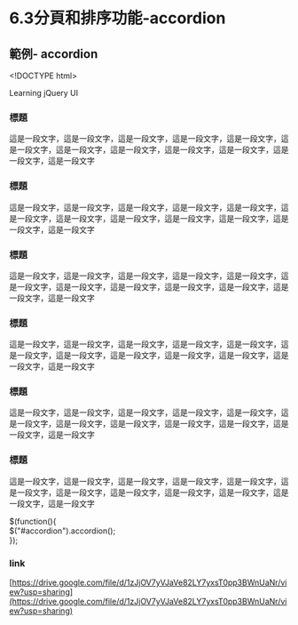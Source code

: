 # 6.3分頁和排序功能-accordion

## 範例- accordion

&lt;!DOCTYPE html&gt;

Learning jQuery UI  
  
  


### 標題

這是一段文字，這是一段文字，這是一段文字，這是一段文字，這是一段文字，這是一段文字，這是一段文字，這是一段文字，這是一段文字，這是一段文字，這是一段文字，這是一段文字

### 標題

這是一段文字，這是一段文字，這是一段文字，這是一段文字，這是一段文字，這是一段文字，這是一段文字，這是一段文字，這是一段文字，這是一段文字，這是一段文字，這是一段文字

### 標題

這是一段文字，這是一段文字，這是一段文字，這是一段文字，這是一段文字，這是一段文字，這是一段文字，這是一段文字，這是一段文字，這是一段文字，這是一段文字，這是一段文字

### 標題

這是一段文字，這是一段文字，這是一段文字，這是一段文字，這是一段文字，這是一段文字，這是一段文字，這是一段文字，這是一段文字，這是一段文字，這是一段文字，這是一段文字

### 標題

這是一段文字，這是一段文字，這是一段文字，這是一段文字，這是一段文字，這是一段文字，這是一段文字，這是一段文字，這是一段文字，這是一段文字，這是一段文字，這是一段文字

### 標題

這是一段文字，這是一段文字，這是一段文字，這是一段文字，這是一段文字，這是一段文字，這是一段文字，這是一段文字，這是一段文字，這是一段文字，這是一段文字，這是一段文字  
  
$\(function\(\){  
  $\("\#accordion"\).accordion\(\);  
}\);  
  
  
  


### link

[https://drive.google.com/file/d/1zJjOV7yVJaVe82LY7yxsT0pp3BWnUaNr/view?usp=sharing](https://drive.google.com/file/d/1zJjOV7yVJaVe82LY7yxsT0pp3BWnUaNr/view?usp=sharing)

